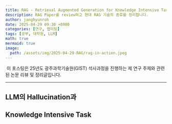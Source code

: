 ```yaml
---
title: RAG - Retrieval Augmented Generation for Knowledge Intensive Task
description: RAG Paper를 review하고 현대 RAG 기술의 종류를 정리합니다. 
author: janghyunroh
date: 2025-04-29 09:30 +0900
categories: [연구, 랩미팅]
tags: [공부, 대학원, LLM]
math: true
mermaid: true
image: 
  path: /assets/img/2025-04-29-RAG/rag-in-action.jpeg
---
```


 &nbsp;이 포스팅은 25년도 광주과학기술원(GIST) 석사과정을 진행하는 제 연구 주제와 관련된 논문 리뷰 및 정리글입니다. 

---

## 

## LLM의 Hallucination과 


## Knowledge Intensive Task

## 
